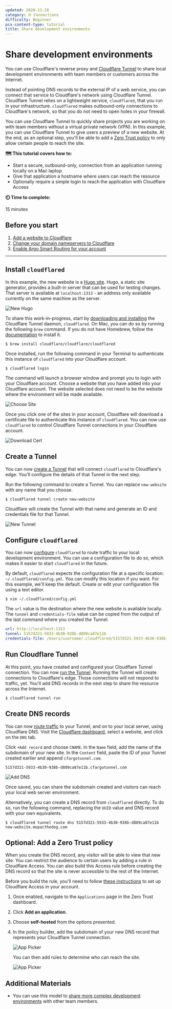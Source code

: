 ```yaml
---
updated: 2020-11-28
category: 🌐 Connections
difficulty: Beginner
pcx-content-type: tutorial
title: Share development environments
---
```


# Share development environments

You can use Cloudflare's reverse proxy and [Cloudflare Tunnel](/cloudflare-one/glossary/#cloudflare-tunnel) to share local development environments with team members or customers across the Internet.

Instead of pointing DNS records to the external IP of a web service, you can connect that service to Cloudflare's network using Cloudflare Tunnel. Cloudflare Tunnel relies on a lightweight service, `cloudflared`, that you run in your infrastructure. `cloudflared` makes outbound-only connections to Cloudflare's network, so that you do not need to open holes in your firewall.

You can use Cloudflare Tunnel to quickly share projects you are working on with team members without a virtual private network (VPN). In this example, you can use Cloudflare Tunnel to give users a preview of a new website. At the end, as an optional step, you'll be able to add a [Zero Trust policy](/cloudflare-one/policies/zero-trust/) to only allow certain people to reach the site.

**🗺️ This tutorial covers how to:**

- Start a secure, outbound-only, connection from an application running locally on a Mac laptop
- Give that application a hostname where users can reach the resource
- Optionally require a simple login to reach the application with Cloudflare Access

**⏲️ Time to complete:**

15 minutes

## Before you start

1.  [Add a website to Cloudflare](https://support.cloudflare.com/hc/en-us/articles/201720164-Creating-a-Cloudflare-account-and-adding-a-website)
2.  [Change your domain nameservers to Cloudflare](https://support.cloudflare.com/hc/en-us/articles/205195708)
3.  [Enable Argo Smart Routing for your account](https://support.cloudflare.com/hc/articles/115000224552-Configuring-Argo-through-the-UI)

---

## Install `cloudflared`

In this example, the new website is a [Hugo site](https://gohugo.io/getting-started/quick-start/). Hugo, a static site generator, provides a built-in server that can be used for testing changes. That server is available at `localhost:1313` - an address only available currently on the same machine as the server.

![New Hugo](/cloudflare-one/static/secure-origin-connections/share-new-site/hugo-new.png)

To share this work-in-progress, start by [downloading and installing](/cloudflare-one/connections/connect-apps/install-and-setup/) the Cloudflare Tunnel daemon, `cloudflared`. On Mac, you can do so by running the following `brew` command. If you do not have Homebrew, follow the [documentation](https://docs.brew.sh/Installation) to install it.

`$ brew install cloudflare/cloudflare/cloudflared`

Once installed, run the following command in your Terminal to authenticate this instance of `cloudflared` into your Cloudflare account.

`$ cloudflared login`

The command will launch a browser window and prompt you to login with your Cloudflare account. Choose a website that you have added into your Cloudflare account. The website selected does not need to be the website where the environment will be made available.

![Choose Site](/cloudflare-one/static/secure-origin-connections/share-new-site/pick-site.png)

Once you click one of the sites in your account, Cloudflare will download a certificate file to authenticate this instance of `cloudflared`. You can now use `cloudflared` to control Cloudflare Tunnel connections in your Cloudflare account.

![Download Cert](/cloudflare-one/static/secure-origin-connections/share-new-site/cert-download.png)

## Create a Tunnel

You can now [create a Tunnel](/cloudflare-one/connections/connect-apps/create-tunnel/) that will connect `cloudflared` to Cloudflare's edge. You'll configure the details of that Tunnel in the next step.

Run the following command to create a Tunnel. You can replace `new-website` with any name that you choose.

`$ cloudflared tunnel create new-website`

Cloudflare will create the Tunnel with that name and generate an ID and credentials file for that Tunnel.

![New Tunnel](/cloudflare-one/static/secure-origin-connections/share-new-site/create.png)

## Configure `cloudflared`

You can now [configure](/cloudflare-one/connections/connect-apps/configuration/) `cloudflared` to route traffic to your local development environment. You can use a configuration file to do so, which makes it easier to start `cloudflared` in the future.

By default, `cloudflared` expects the configuration file at a specific location: `~/.cloudflared/config.yml`. You can modify this location if you want. For this example, we'll keep the default. Create or edit your configuration file using a text editor.

`$ vim ~/.cloudflared/config.yml`

The `url` value is the destination where the new website is available locally. The `tunnel` and `credentials-file` value can be copied from the output of the last command where you created the Tunnel.

```yml
url: http://localhost:1313
tunnel: 5157d321-5933-4b30-938b-d889ca87e11b
credentials-file: /Users/username/.cloudflared/5157d321-5933-4b30-938b-d889ca87e11b.json
```

## Run Cloudflare Tunnel

At this point, you have created and configured your Cloudflare Tunnel connection. You can now [run the Tunnel](/cloudflare-one/connections/connect-apps/create-tunnel/). Running the Tunnel will create connections to Cloudflare's edge. Those connections will not respond to traffic, yet. You'll add DNS records in the next step to share the resource across the Internet.

`$ cloudflared tunnel run`

## Create DNS records

You can now [route traffic](/cloudflare-one/connections/connect-apps/routing-to-tunnel/) to your Tunnel, and on to your local server, using Cloudflare DNS. Visit the [Cloudflare dashboard](https://dash.cloudflare.com), select a website, and click on the `DNS` tab.

Click `+Add record` and choose `CNAME`. In the `Name` field, add the name of the subdomain of your new site. In the `Content` field, paste the ID of your Tunnel created earlier and append `cfargotunnel.com`.

`5157d321-5933-4b30-938b-d889ca87e11b.cfargotunnel.com`

![Add DNS](/cloudflare-one/static/secure-origin-connections/share-new-site/add-dns.png)

Once saved, you can share the subdomain created and visitors can reach your local web server environment.

Alternatively, you can create a DNS record from `cloudflared` directly. To do so, run the following command, replacing the `UUID` value and DNS record with your own equivalents.

`$ cloudflared tunnel route dns 5157d321-5933-4b30-938b-d889ca87e11b new-website.mopacthedog.com`

## Optional: Add a Zero Trust policy

When you create the DNS record, any visitor will be able to view that new site. You can restrict the audience to certain users by adding a rule in Cloudflare Access. You can also build this Access rule before creating the DNS record so that the site is never accessible to the rest of the Internet.

Before you build the rule, you'll need to follow [these instructions](/cloudflare-one/setup/) to set up Cloudflare Access in your account.

1.  Once enabled, navigate to the `Applications` page in the Zero Trust dashboard.

2.  Click **Add an application**.

3.  Choose **self-hosted** from the options presented.

4.  In the policy builder, add the subdomain of your new DNS record that represents your Cloudflare Tunnel connection.

    ![App Picker](/cloudflare-one/static/secure-origin-connections/share-new-site/configure-app.png)

    You can then add rules to determine who can reach the site.

    ![App Picker](/cloudflare-one/static/secure-origin-connections/share-new-site/add-rules.png)

## Additional Materials

- You can use this model to [share more complex development environments](https://blog.cloudflare.com/how-argo-tunnel-engineering-uses-argo-tunnel/) with other team members.
